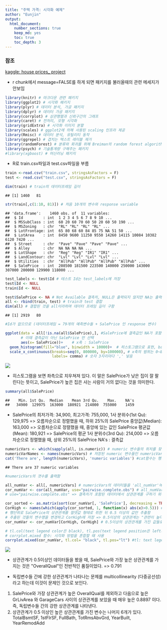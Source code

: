 ```yaml
---
title: "주택 가격: 시각화 예제"
author: "Eunjin"
output:
  html_document:
    number_sections: true
    keep_md: yes
    toc: true
    toc_depth: 3
---
```


### 참조
[kaggle: house prices_ project](https://www.kaggle.com/erikbruin/house-prices-lasso-xgboost-and-a-detailed-eda)


- r chunk에서 message=FALSE를 하게 되면 패키지를 불러올때의 관련 메세지가 안보임

```r
library(knitr) # 마크다운 관련 패키지
library(ggplot2) # 시각화 패키지
library(plyr) # 데이터 분석, 가공 패키지
library(dplyr) # 데이터 가공 패키지
library(corrplot) # 상관행렬과 신뢰구간의 그래프
library(caret) # 전처리, 모형 시각화
library(gridExtra) # 시각화 이미지 분할
library(scales) # ggplot2에 의해 사용된 scaling 인프라 제공
library(Rmisc) # 데이터 분석, 유틸리티 동작
library(ggrepel) # 겹치는 텍스트 레이블 제거
library(randomForest) # 분류와 회귀를 위해 Breiman의 random forest algorithm 구현
library(psych) # 기술통계량 구해주는 패키지
#library(xgboost) # 머신러닝 패키지
```

- R로 train.csv파일과 test.csv파일을 부름

```r
train <-read.csv("train.csv", stringsAsFactors = F)
test <- read.csv("test.csv", stringsAsFactors = F)
```


```r
dim(train) # train의 데이터프레임 길이
```

```
## [1] 1460   81
```

```r
str(train[,c(1:10, 81)]) # 처음 10개의 변수와 response variable
```

```
## 'data.frame':	1460 obs. of  11 variables:
##  $ Id         : int  1 2 3 4 5 6 7 8 9 10 ...
##  $ MSSubClass : int  60 20 60 70 60 50 20 60 50 190 ...
##  $ MSZoning   : chr  "RL" "RL" "RL" "RL" ...
##  $ LotFrontage: int  65 80 68 60 84 85 75 NA 51 50 ...
##  $ LotArea    : int  8450 9600 11250 9550 14260 14115 10084 10382 6120 7420 ...
##  $ Street     : chr  "Pave" "Pave" "Pave" "Pave" ...
##  $ Alley      : chr  NA NA NA NA ...
##  $ LotShape   : chr  "Reg" "Reg" "IR1" "IR1" ...
##  $ LandContour: chr  "Lvl" "Lvl" "Lvl" "Lvl" ...
##  $ Utilities  : chr  "AllPub" "AllPub" "AllPub" "AllPub" ...
##  $ SalePrice  : int  208500 181500 223500 140000 250000 143000 307000 200000 129900 118000 ...
```


```r
test_labels <- test$Id # 테스트 Id는 test_labels에 저장
test$Id <- NULL
train$Id <- NULL
```


```r
test$SalePrice <- NA # Not Available 결측치, NULL은 출력되지 않지만 NA는 출력됨
all <- rbind(train, test) # train과 test 결합
dim(all) # 결합된 것을 all이라하며 데이터 프레임 길이 구함
```

```
## [1] 2919   80
```

```r
#Id가 없으므로 (데이터프레임 = 79개의 예측변수들 + SalePrice 인 response 변수)
```


```r
ggplot(data = all[!is.na(all$SalePrice),], #SalePrice에 결측값인 NA가 포함되어있는지 확인함
       # 이때 결측값이 아닌 SalePrice 만 선택
       aes(x= SalePrice))+    # x축 : SalePrice
  geom_histogram(fill="blue", binwidth = 10000)+  # 히스토그램으로 표현, bar은 blue, bar의 두께는 10000으로 설정
  scale_x_continuous(breaks=seq(0, 800000, by=100000), # x축의 범위는 0~800000, 100000단위로 끊어줌
                     labels= comma) # 숫자 3자리마다 ',' 넣음
```

![](Images/mini_proj/unnamed-chunk-6-1.png)<!-- -->
- 히스토그램을 보면 좌측으로 치우쳐져 있다.
이 말은 SalePrice가 낮은 집이 잘 팔린다는 뜻이고, SalePrice가 높은 집은 사는 사람이 거의 없다는 것을 의미한다. 


```r
summary(all$SalePrice)
```

```
##    Min. 1st Qu.  Median    Mean 3rd Qu.    Max.    NA's 
##   34900  129975  163000  180921  214000  755000    1459
```
- SalePrice의 최저가격: 34,900, 최고가격: 755,000,
1사 분위수(1st Qu): 129,975 => 오름차순으로 정렬했을 때, 하위 25%의 SalePrice
중앙값(Median): 163,000 => 오름차순으로 정렬했을 때, 중앙에 있는 값인 SalePrice
평균값(Mean): 180,921 => SalePrice의 평균
1사 분위수(3rd Qu): 214,000 => 오름차순으로 정렬했을 때, 상위 25%의 SalePrice
NA's : 결측값


```r
numericVars <- which(sapply(all, is.numeric)) # numeric 변수들의 위치를 찾는데 그 결과를 벡터 또는 행렬로 반환
numericVarNames <- names(numericVars) # 저장된 numeric 변수들인 numericVars로 변수명 변경된 것을 Name벡터인 numericVarNames로 저장
cat('There are', length(numericVars), 'numeric variables') #cat함수는 행을 바꾸지 않음
```

```
## There are 37 numeric variables
```

```r
#numericVars의 갯수를 출력함

all_numVar <- all[, numericVars] # numericVars의 데이터들을 'all_numVar'에 저장 (numericVars는 그냥 벡터일뿐, 데이터프레임이 아님)
cor_numVar <- cor(all_numVar, use="pairwise.complete.obs") # all_numVar들의 상관관계를 저장
# use="pairwise.complete.obs" => 결측치가 포함된 데이터에서 상관관계를 구하기 위해 사용

cor_sorted <- as.matrix(sort(cor_numVar[, 'SalePrice'], decreasing = TRUE)) # SalePrice와의 상관관계만을 내림차순으로 정렬한 뒤 행렬로 변환한 것을 cor_sorted 행렬에 저장
CorHigh <- names(which(apply(cor_sorted, 1, function(x) abs(x)>0.5))) # 1:행, 2:열,  function(x) { abs (x)}
# 행단위로 SalePrice의 상관관계를 절댓값 형태로 취한 뒤 0.5 이상의 값만 추출함
# 추출된 것들의 변수명을 변경하고 CorHigh에 저장 => 0.5이상의 상관관계는 "관련이 높다"라는 의미
cor_numVar <- cor_numVar[CorHigh, CorHigh] # 0.5이상의 상관관계를 가진 값들로만 cor_numVar에 다시 저장

# tl.col(text legend color은 black), tl.pos(text legend position은 left와 top)
# corrplot.mixed 함수: 시각화 방법을 혼합할 때 사용
corrplot.mixed(cor_numVar, tl.col= "black", tl.pos="lt") #tl: text legend, cl: color legend
```

![](Images/mini_proj/unnamed-chunk-8-1.png)<!-- -->

- 상관관계가 0.5이상인 데이터들을 봤을 때, SalePrice와 가장 높은 상관관계를 가지는 것은 "OverallQual"인 전반적인 품질이었다. => 0.791

- 독립변수들 간에 강한 상관관계가 나타나는 문제를 multicollinearity (다중공선성)라고 하는데 이것이 문제인 것으로 보인다. 

1) SalePrice와 가장 상관관계가 높은 OverallQual를 제외하고 다음으로 높은 GrLivArea 와 GarageCars 사이의 상관관계를 보았을 때 매우 높은 0.8897 이다. 즉, 독립변수들 간의 강한 상관관계를 나타낸다. 
2) 상관관계가 0.5 이상인 높은 상관관계를 가진 변수는 나머지 6개가 있다.
TotalBsmtSF, 1stFlrSF, FullBath, TotRmsAbvGrd, YearBuilt, YearRemodAdd




